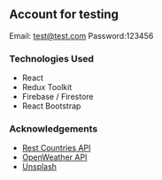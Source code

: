 ## Account for testing

Email: test@test.com
Password:123456

### Technologies Used

- React
- Redux Toolkit
- Firebase / Firestore
- React Bootstrap

### Acknowledgements

- [Rest Countries API](https://restcountries.com/)
- [OpenWeather API](https://openweathermap.org/)
- [Unsplash](https://unsplash.com/)
